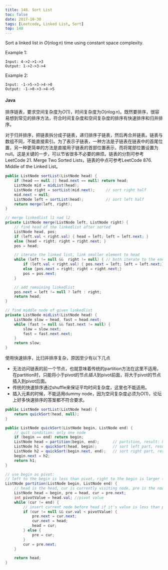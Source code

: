 ```yaml
---
title: 148. Sort List
toc: false
date: 2017-10-30
tags: [Leetcode, Linked List, Sort]
top: 148
---
```



Sort a linked list in $O(n \log n)$ time using constant space complexity.

Example 1:

```
Input: 4->2->1->3
Output: 1->2->3->4
```

Example 2:

```
Input: -1->5->3->4->0
Output: -1->0->3->4->5
```

#### Java

排序链表，要求空间复杂度为$O(1)$，时间复杂度为$O(n\log n)$。既然要排序，很容易想到常见的排序方法，符合时间复杂度和空间复杂度的排序有快速排序和归并排序。

对于归并排序，把链表拆分成子链表，递归排序子链表，然后再合并链表。链表与数组不同，不能直接索引。为了表示子链表，一种方法是子链表在链表中的首尾位置，另一种更简单的方法是直接用子链表的首部位置表示，而将尾部位置设置为null。这是关键的一步，可以节省很多不必要的麻烦。链表的分割可参考LeetCode 21. Merge Two Sorted Lists，链表的中点可参考LeetCode 876. Middle of the Linked List。


```Java
public ListNode sortList(ListNode head) {
    if (head == null || head.next == null) return head;
    ListNode mid = midList(head);
    ListNode right = sortList(mid.next);     // sort right half
    mid.next = null;
    ListNode left = sortList(head);          // sort left half
    return merge(left, right);
}

// merge linkedlist l1 nad l2
private ListNode merge(ListNode left, ListNode right) {
    // find head of the linkedlist after sorted
    ListNode head, pos;
    if (left.val < right.val) { head = left; left = left.next; }
    else {head = right; right = right.next; }
    pos = head;

    // iterate the linked list, link smaller element to head
    while (left != null &&  right != null) { // both iterate to the end of list
        if (left.val < right.val) { pos.next = left; left = left.next;}
        else {pos.next = right; right = right.next;}
        pos = pos.next;
    }

    // add remaining linkedlist
    pos.next = left != null ? left : right;
    return head;
}

// find middle node of given linkedlist
private ListNode midList(ListNode head) {
    ListNode slow = head, fast = head.next;
    while (fast != null && fast.next != null) {
        slow = slow.next;
        fast = fast.next.next;
    }
    return slow;
}
```

使用快速排序，比归并排序复杂，原因至少有以下几点

* 无法访问链表的前一个节点，也就意味着传统的partition方法在这里不适用，在partition时，只能将小于pivot的节点*插入*到pivot前面，将大于pivot的节点插入到pivot后面。
* 传统的快速排序通过shuffle来保证平均时间复杂度，这里也不能适用。
* 插入元素的时候，不能适用dummy node，因为空间复杂度必须为$O(1)$，论坛上好多快速排序的答案都不符合要求。


```Java
public ListNode sortList(ListNode head) {
    return quickSort(head, null);
}

public ListNode quickSort(ListNode begin, ListNode end) {
    // quit condition: only one node
    if (begin == end) return begin;
    ListNode head = partition(begin, end);      // partition, result: head .... begin...end
    ListNode h1 = quickSort(head, begin);       // sort left part, result: h1... head....
    ListNode h2 = quickSort(begin.next, end);   // sort right part, result: h2... begin.next...
    begin.next = h2;
    return h1;
}

// use begin as pivot:
// left to the begin is less than pivot, right to the begin is larger than pivot
ListNode partition(ListNode begin, ListNode end) {
    // head is the head, cur is currently visiting node, pre is the node before cur.
    ListNode head = begin, pre = head, cur = pre.next;
    int pivotValue = head.val; //pivot value
    while (cur != end) {
        // insert current node before head if it's value is less than pivot
        if (cur != null && cur.val < pivotValue) {
            pre.next = cur.next;
            cur.next = head;
            head = cur;
        } else {
            pre = cur;
        }
        cur = pre.next;
    }

    return head;
}
```

